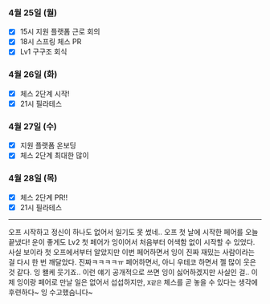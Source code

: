 ### 4월 25일 (월)
- [x] 15시 지원 플랫폼 근로 회의
- [x] 18시 스프링 체스 PR
- [x] Lv1 구구조 회식

### 4월 26일 (화)
- [x] 체스 2단계 시작!
- [x] 21시 필라테스

### 4월 27일 (수)
- [x] 지원 플랫폼 온보딩
- [x] 체스 2단계 최대한 많이

### 4월 28일 (목)
- [x] 체스 2단계 PR!!
- [x] 21시 필라테스
---
오프 시작하고 정신이 하나도 없어서 일기도 못 썼네..
오프 첫 날에 시작한 페어를 오늘 끝냈다! 운이 좋게도 Lv2 첫 페어가 잉이어서 처음부터 어색함 없이 시작할 수 있었다.
사실 보이라 첫 오프에서부터 알았지만 이번 페어하면서 잉이 진짜 재밌는 사람이라는 걸 다시 한 번 깨달았다.
진짜ㅋㅋㅋㅋㅠ 페어하면서, 아니 우테코 하면서 젤 많이 웃은 것 같다. 잉 왤케 웃기죠.. 이런 얘기 공개적으로 쓰면 잉이 싫어하겠지만 사실인 걸..
이제 잉이랑 페어로 만날 일은 없어서 섭섭하지만, `X같은` 체스를 곧 놓을 수 있다는 생각에 후련하다~ 잉 수고했슴니다~
